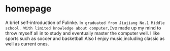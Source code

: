 # homepage
A brief self-introduction of Fulinke.
  I`m graduated from Jiujiang No.1 Middle school. With limited knowledge about computer,I`ve made up my mind to throw myself all in to study and eventually master the computer well. I like sports such as soccer and basketball.Also I enjoy music,including classic as well as current ones.

